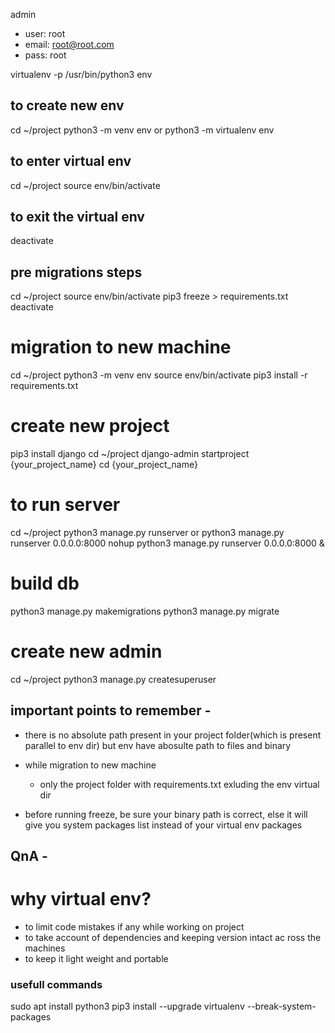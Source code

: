 admin
 - user: root
 - email: root@root.com
 - pass: root

virtualenv -p /usr/bin/python3 env


## to create new env
cd  ~/project
python3 -m venv env or python3 -m virtualenv env

## to enter virtual env
cd  ~/project
source env/bin/activate

## to exit the  virtual env
deactivate

## pre migrations steps
cd  ~/project
source env/bin/activate
pip3 freeze > requirements.txt
deactivate

# migration to new machine
cd  ~/project
python3 -m venv env
source env/bin/activate
pip3 install -r requirements.txt

# create new project
pip3 install django
cd  ~/project
django-admin startproject {your_project_name}
cd {your_project_name}

# to run server
cd  ~/project
python3 manage.py runserver or python3 manage.py runserver 0.0.0.0:8000
nohup python3 manage.py runserver 0.0.0.0:8000 &

# build db
python3 manage.py makemigrations
python3 manage.py migrate

# create new admin
cd  ~/project
python3 manage.py createsuperuser


## important points to remember - 
   
   - there is no absolute path present in your project folder(which is present parallel to env dir) but env have abosulte path to files and binary
   
   - while migration to new machine
      - only the project folder with requirements.txt exluding the env virtual dir
   
   - before running freeze, be sure your binary path is correct, else it will give you system packages list instead of your virtual env packages


## QnA - 

# why virtual env?
 - to limit code mistakes if any while working on project
 - to take account of dependencies and keeping version intact ac ross the machines
 - to keep it light weight and portable




### usefull commands

sudo apt install python3
pip3 install --upgrade virtualenv --break-system-packages
